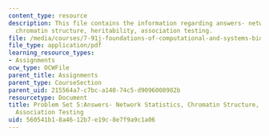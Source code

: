 ```yaml
---
content_type: resource
description: This file contains the information regarding answers- network statistics,
  chromatin structure, heritability, association testing.
file: /media/courses/7-91j-foundations-of-computational-and-systems-biology-spring-2014/560541b18a4612b7e19c8e7f9a9c1a06_MIT7_91JS14_pset5_ans.pdf
file_type: application/pdf
learning_resource_types:
- Assignments
ocw_type: OCWFile
parent_title: Assignments
parent_type: CourseSection
parent_uid: 215564a7-c7bc-a140-74c5-d9096008982b
resourcetype: Document
title: Problem Set 5:Answers- Network Statistics, Chromatin Structure, Heritability,
  Association Testing
uid: 560541b1-8a46-12b7-e19c-8e7f9a9c1a06
---
```

